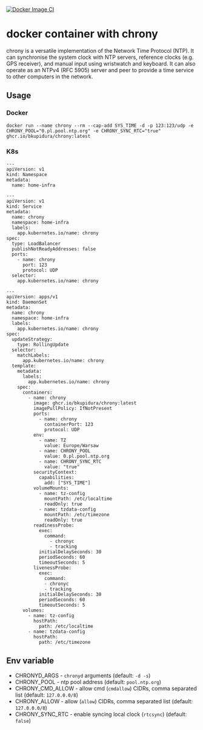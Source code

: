 [![Docker Image CI](https://github.com/bkupidura/chrony/actions/workflows/docker-image.yml/badge.svg)](https://github.com/bkupidura/chrony/actions/workflows/docker-image.yml)
# docker container with chrony
chrony is a versatile implementation of the Network Time Protocol (NTP). It can synchronise the system clock with NTP servers, reference clocks (e.g. GPS receiver), and manual input using wristwatch and keyboard. It can also operate as an NTPv4 (RFC 5905) server and peer to provide a time service to other computers in the network.

## Usage
### Docker
```
docker run --name chrony --rm --cap-add SYS_TIME -d -p 123:123/udp -e CHRONY_POOL="0.pl.pool.ntp.org" -e CHRONY_SYNC_RTC="true" ghcr.io/bkupidura/chrony:latest
```
### K8s
```
---
apiVersion: v1
kind: Namespace
metadata:
  name: home-infra

---
apiVersion: v1
kind: Service
metadata:
  name: chrony
  namespace: home-infra
  labels:
    app.kubernetes.io/name: chrony
spec:
  type: LoadBalancer
  publishNotReadyAddresses: false
  ports:
    - name: chrony
      port: 123
      protocol: UDP
  selector:
    app.kubernetes.io/name: chrony

---
apiVersion: apps/v1
kind: DaemonSet
metadata:
  name: chrony
  namespace: home-infra
  labels:
    app.kubernetes.io/name: chrony
spec:
  updateStrategy:
    type: RollingUpdate
  selector:
    matchLabels:
      app.kubernetes.io/name: chrony
  template:
    metadata:
      labels:
        app.kubernetes.io/name: chrony
    spec:
      containers:
        - name: chrony
          image: ghcr.io/bkupidura/chrony:latest
          imagePullPolicy: IfNotPresent
          ports:
            - name: chrony
              containerPort: 123
              protocol: UDP
          env:
            - name: TZ
              value: Europe/Warsaw
            - name: CHRONY_POOL
              value: 0.pl.pool.ntp.org
            - name: CHRONY_SYNC_RTC
              value: "true"
          securityContext:
            capabilities:
              add: ["SYS_TIME"]
          volumeMounts:
            - name: tz-config
              mountPath: /etc/localtime
              readOnly: true
            - name: tzdata-config
              mountPath: /etc/timezone
              readOnly: true
          readinessProbe:
            exec:
              command:
                - chronyc
                - tracking
            initialDelaySeconds: 30
            periodSeconds: 60
            timeoutSeconds: 5
          livenessProbe:
            exec:
              command:
              - chronyc
              - tracking
            initialDelaySeconds: 30
            periodSeconds: 60
            timeoutSeconds: 5
      volumes:
        - name: tz-config
          hostPath:
            path: /etc/localtime
        - name: tzdata-config
          hostPath:
            path: /etc/timezone
```

## Env variable

* CHRONYD_ARGS - `chronyd` arguments (default: `-d -s`)
* CHRONY_POOL - ntp pool address (default: `pool.ntp.org`)
* CHRONY_CMD_ALLOW - allow cmd (`cmdallow`) CIDRs, comma separated list (default: `127.0.0.0/8`)
* CHRONY_ALLOW - allow (`allow`) CIDRs, comma separated list (default: `127.0.0.0/8`)
* CHRONY_SYNC_RTC - enable syncing local clock (`rtcsync`) (default: `false`)
